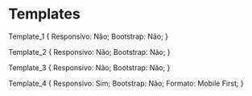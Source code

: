 # Templates

Template_1 {
    Responsivo: Não; 
    Bootstrap: Não; 
}

Template_2 {
    Responsivo: Não; 
    Bootstrap: Não; 
}

Template_3 {
    Responsivo: Não; 
    Bootstrap: Não; 
}

Template_4 {
    Responsivo: Sim;
    Bootstrap: Não;
    Formato: Mobile First;
}